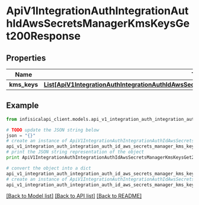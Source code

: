 # ApiV1IntegrationAuthIntegrationAuthIdAwsSecretsManagerKmsKeysGet200Response


## Properties
Name | Type | Description | Notes
------------ | ------------- | ------------- | -------------
**kms_keys** | [**List[ApiV1IntegrationAuthIntegrationAuthIdAwsSecretsManagerKmsKeysGet200ResponseKmsKeysInner]**](ApiV1IntegrationAuthIntegrationAuthIdAwsSecretsManagerKmsKeysGet200ResponseKmsKeysInner.md) |  | 

## Example

```python
from infisicalapi_client.models.api_v1_integration_auth_integration_auth_id_aws_secrets_manager_kms_keys_get200_response import ApiV1IntegrationAuthIntegrationAuthIdAwsSecretsManagerKmsKeysGet200Response

# TODO update the JSON string below
json = "{}"
# create an instance of ApiV1IntegrationAuthIntegrationAuthIdAwsSecretsManagerKmsKeysGet200Response from a JSON string
api_v1_integration_auth_integration_auth_id_aws_secrets_manager_kms_keys_get200_response_instance = ApiV1IntegrationAuthIntegrationAuthIdAwsSecretsManagerKmsKeysGet200Response.from_json(json)
# print the JSON string representation of the object
print ApiV1IntegrationAuthIntegrationAuthIdAwsSecretsManagerKmsKeysGet200Response.to_json()

# convert the object into a dict
api_v1_integration_auth_integration_auth_id_aws_secrets_manager_kms_keys_get200_response_dict = api_v1_integration_auth_integration_auth_id_aws_secrets_manager_kms_keys_get200_response_instance.to_dict()
# create an instance of ApiV1IntegrationAuthIntegrationAuthIdAwsSecretsManagerKmsKeysGet200Response from a dict
api_v1_integration_auth_integration_auth_id_aws_secrets_manager_kms_keys_get200_response_from_dict = ApiV1IntegrationAuthIntegrationAuthIdAwsSecretsManagerKmsKeysGet200Response.from_dict(api_v1_integration_auth_integration_auth_id_aws_secrets_manager_kms_keys_get200_response_dict)
```
[[Back to Model list]](../README.md#documentation-for-models) [[Back to API list]](../README.md#documentation-for-api-endpoints) [[Back to README]](../README.md)


